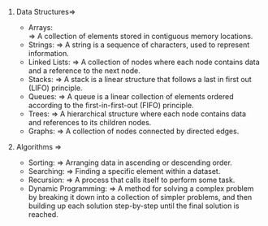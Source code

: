 <!-- Topics -->

1. Data Structures=>

   - Arrays:  
     => A collection of elements stored in contiguous memory locations.
   - Strings:
     => A string is a sequence of characters, used to represent information.
   - Linked Lists:
     => A collection of nodes where each node contains data and a reference to the next node.
   - Stacks:
     => A stack is a linear structure that follows a last in first out (LIFO) principle.
   - Queues:
     => A queue is a linear collection of elements ordered according to the first-in-first-out (FIFO) principle.
   - Trees:
     => A hierarchical structure where each node contains data and references to its children nodes.
   - Graphs:
     => A collection of nodes connected by directed edges.

2. Algorithms =>
   - Sorting:
     => Arranging data in ascending or descending order.
   - Searching:
    => Finding a specific element within a dataset.
   - Recursion:
    => A process that calls itself to perform some task.
   - Dynamic Programming:
    => A method for solving a complex problem by breaking it down into a collection of simpler problems, and then building up each solution step-by-step until the final solution is reached.
